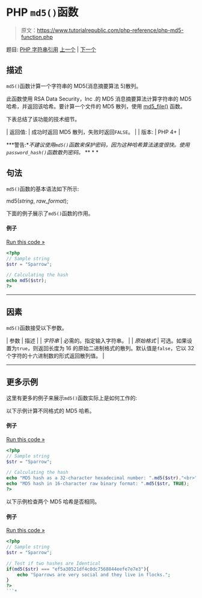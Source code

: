 # PHP `md5()`函数

> 原文：<https://www.tutorialrepublic.com/php-reference/php-md5-function.php>

题目: [PHP 字符串引用](php-string-functions.php) [上一个](php-ltrim-function.php) | [下一个](php-md5-file-function.php)

## 描述

`md5()`函数计算一个字符串的 MD5(消息摘要算法 5)散列。

此函数使用 RSA Data Security，Inc .的 MD5 消息摘要算法计算字符串的 MD5 哈希，并返回该哈希。要计算一个文件的 MD5 散列，使用 [md5_file()](php-md5-file-function.php) 函数。

下表总结了该功能的技术细节。

| 返回值: | 成功时返回 MD5 散列，失败时返回`FALSE`。 |
| 版本: | PHP 4+ |

 ***警告:**不建议使用`md5()`函数来保护密码，因为这种哈希算法速度很快。使用`password_hash()`函数散列密码。*  ** * *

## 句法

`md5()`函数的基本语法如下所示:

md5(*string*, *raw_format*);

下面的例子展示了`md5()`函数的作用。

#### 例子

[Run this code »](../codelab.php?topic=php&file=calculate-md5-hash-of-a-string "Run this code to view the output")

```php
<?php
// Sample string
$str = "Sparrow";

// Calculating the hash
echo md5($str);
?>
```

* * *

## 因素

`md5()`函数接受以下参数。

| 参数 | 描述 |
| *字符串* | 必需的。指定输入字符串。 |
| *原始格式* | 可选。如果设置为`true`，则返回长度为 16 的原始二进制格式的散列。默认值是`false`，它以 32 个字符的十六进制数的形式返回散列值。 |

* * *

## 更多示例

这里有更多的例子来展示`md5()`函数实际上是如何工作的:

以下示例计算不同格式的 MD5 哈希。

#### 例子

[Run this code »](../codelab.php?topic=php&file=calculate-md5-hash-in-raw-binary-format "Run this code to view the output")

```php
<?php
// Sample string
$str = "Sparrow";

// Calculating the hash
echo "MD5 hash as a 32-character hexadecimal number: ".md5($str)."<br>";
echo "MD5 hash in 16-character raw binary format: ".md5($str, TRUE);
?>
```

以下示例检查两个 MD5 哈希是否相同。

#### 例子

[Run this code »](../codelab.php?topic=php&file=check-if-two-md5-hashes-are-identical "Run this code to view the output")

```php
<?php
// Sample string
$str = "Sparrow";

// Test if two hashes are Identical
if(md5($str) === "ef5a30521df4c0dc7568844eefe7e7e3"){
    echo "Sparrows are very social and they live in flocks.";
}
?>
```*
